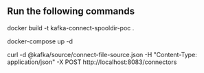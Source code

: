 ## Run the following commands

docker build -t kafka-connect-spooldir-poc .

docker-compose up -d

curl -d @kafka/source/connect-file-source.json -H "Content-Type: application/json" -X POST http://localhost:8083/connectors
